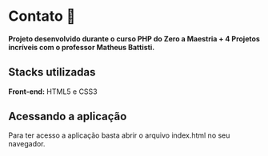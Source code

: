 # Contato 🚀
#### Projeto desenvolvido durante o curso PHP do Zero a Maestria + 4 Projetos incríveis com o professor Matheus Battisti.

## Stacks utilizadas
**Front-end:** HTML5 e CSS3

## Acessando a aplicação
Para ter acesso a aplicação basta abrir o arquivo index.html no seu navegador.